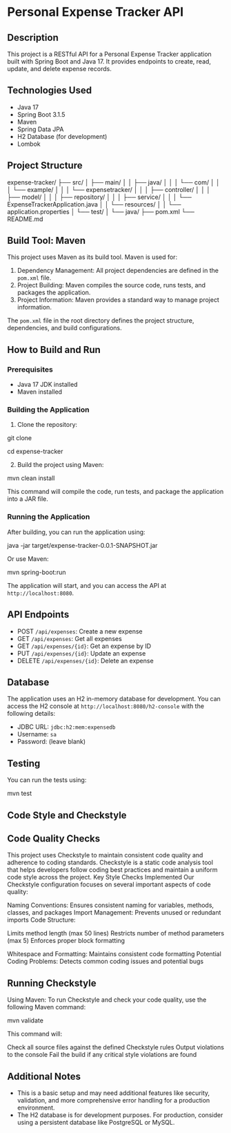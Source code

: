 # Personal Expense Tracker API

## Description
This project is a RESTful API for a Personal Expense Tracker application built with Spring Boot and Java 17. It provides endpoints to create, read, update, and delete expense records.

## Technologies Used
- Java 17
- Spring Boot 3.1.5
- Maven
- Spring Data JPA
- H2 Database (for development)
- Lombok

## Project Structure

expense-tracker/
├── src/
│ ├── main/
│ │ ├── java/
│ │ │ └── com/
│ │ │ └── example/
│ │ │ └── expensetracker/
│ │ │ ├── controller/
│ │ │ ├── model/
│ │ │ ├── repository/
│ │ │ ├── service/
│ │ │ └── ExpenseTrackerApplication.java
│ │ └── resources/
│ │ └── application.properties
│ └── test/
│ └── java/
├── pom.xml
└── README.md


## Build Tool: Maven
This project uses Maven as its build tool. Maven is used for:
1. Dependency Management: All project dependencies are defined in the `pom.xml` file.
2. Project Building: Maven compiles the source code, runs tests, and packages the application.
3. Project Information: Maven provides a standard way to manage project information.

The `pom.xml` file in the root directory defines the project structure, dependencies, and build configurations.

## How to Build and Run

### Prerequisites
- Java 17 JDK installed
- Maven installed

### Building the Application
1. Clone the repository:

git clone <repository-url>

cd expense-tracker


2. Build the project using Maven:

mvn clean install

This command will compile the code, run tests, and package the application into a JAR file.

### Running the Application
After building, you can run the application using:

java -jar target/expense-tracker-0.0.1-SNAPSHOT.jar

Or use Maven:

mvn spring-boot:run


The application will start, and you can access the API at `http://localhost:8080`.

## API Endpoints
- POST `/api/expenses`: Create a new expense
- GET `/api/expenses`: Get all expenses
- GET `/api/expenses/{id}`: Get an expense by ID
- PUT `/api/expenses/{id}`: Update an expense
- DELETE `/api/expenses/{id}`: Delete an expense

## Database
The application uses an H2 in-memory database for development. You can access the H2 console at `http://localhost:8080/h2-console` with the following details:
- JDBC URL: `jdbc:h2:mem:expensedb`
- Username: `sa`
- Password: (leave blank)

## Testing
You can run the tests using:

mvn test

## Code Style and Checkstyle

## Code Quality Checks
This project uses Checkstyle to maintain consistent code quality and adherence to coding standards. Checkstyle is a static code analysis tool that helps developers follow coding best practices and maintain a uniform code style across the project.
Key Style Checks Implemented
Our Checkstyle configuration focuses on several important aspects of code quality:

Naming Conventions: Ensures consistent naming for variables, methods, classes, and packages
Import Management: Prevents unused or redundant imports
Code Structure:

Limits method length (max 50 lines)
Restricts number of method parameters (max 5)
Enforces proper block formatting


Whitespace and Formatting: Maintains consistent code formatting
Potential Coding Problems: Detects common coding issues and potential bugs

## Running Checkstyle
Using Maven:
To run Checkstyle and check your code quality, use the following Maven command:

mvn validate

This command will:

Check all source files against the defined Checkstyle rules
Output violations to the console
Fail the build if any critical style violations are found

## Additional Notes
- This is a basic setup and may need additional features like security, validation, and more comprehensive error handling for a production environment.
- The H2 database is for development purposes. For production, consider using a persistent database like PostgreSQL or MySQL.

